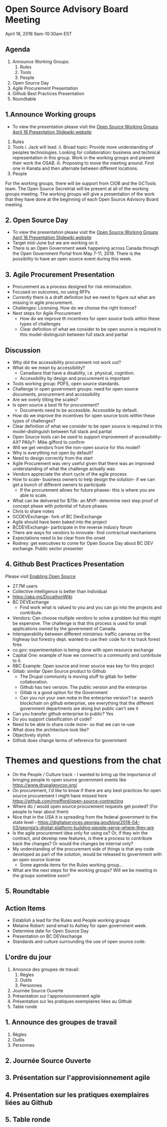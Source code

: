 # Open Source Advisory Board Meeting

April 18, 2018
9am-10:30am EST

## Agenda

1. Announce Working Groups:
   1. Rules
   1. Tools
   1. People
1. Open Source Day
1. Agile Procurement Presentation
1. Github Best Practices Presentation
1. Roundtable

## 1.Announce Working groups

* To view the presentation please visit the [Open Source Working Groups April 18 Presentation Slidewiki website](http://slidewiki.aksw.org/deck/30-1)

1. Rules
2. Tools
   i. Jack will lead.
   ii. Broad topic: Provide more understanding of peoples technologies. Looking for collaboration: business and technical representation in this group. Work in the working groups and present their work the OSAB.
   iii. Proposing to move the meeting around. First one in Kanata and then alternate between different locations.
3. People

For the working groups, there will be support from CIOB and the GCTools team. The Open Source Secretriat will be present at all of the working groups meeting. The working groups will give a presentation of the work that they have done at the beginning of each Open Source Advisory Board meeting.

## 2. Open Source Day

* To view the presentation please visit the [Open Source Working Groups April 18 Presentation Slidewiki website](http://slidewiki.aksw.org/deck/30-1/slide/283-2/283-2:7/view)
* Target mid-June but we are working on it.
* There is an Open Government week happening across Canada through the Open Government Portal from May 7-11, 2018. There is the possibility to have an open source event during this week.

## 3. Agile Procurement Presentation

* Procurement as a process designed for risk minimazation.
* Focused on outcomes, no using RFPs
* Currently there is a draft definition but we need to figure out what are missing in agile procurement.
* Challenges: Licensing. How do we choose the right licence?
* Next steps for Agile Procurement
  * How do we improve th incentives for open source tools within these types of challenges
  * Clear definition of what we consider to be open source is required in this model-distinguish between full stack and partial

## Discussion

* Why did the accessibility procurement not work out?
* What do we mean by accessibility?
  * Canadians that have a disability, i.e. physical, cognition.
  * Accessibility by design and procurement is important
* Tools working group: PDFS, open source standards.
* Challenge in open government groups: need for open source documents, procurement and accessibility
* Are we overly tilting the scales?
* Is open source a best fit for procurement?
  * Documents need to be accessible. Accessible by default.
* How do we improve the incentives for open source tools within these types of challenges?
* Clear definition of what we consider to be open source is required in this model-distinguish between full stack and partial
* Open Source tools can be used to support improvement of accessibility-AX? PAlly?- Mike gifford to confirm
* Will we get vendors from the non-open source for this model?
* Why is everything not open by default?
* Need to design correctly from the start
* Agile Procurement was very useful given that there was an improved understanding of what the challenge actually was
* Vendors appreciate the short cycle of the agile process
* How to scale- business owners to help design the solution- if we can get a bunch of different owners to participate
  * If the procurement allows for future phases- this is where you are able to scale.
* What can be delivered for $75k- an MVP- determine next step proof of concept phase with potential of future phases
* Chris to share notes
* GCDEVExchange- fork of BC DevExchange
* Agile should have been baked into the project
* BCDEVExchange- participate in the reverse indusry forum
* There are ways for vendors to innovate- find contractual mechanisms
* Expectations need to be clear from the onset
* Rodney: get executives to come for Open Source Day about BC DEV exchange. Public sector presenter

## 4. Github Best Practices Presentation

Please visit [Enabling Open Source](https://github.com/canada-ca/OS-Advisory_Conseil-SO/issues/14)

* 27.7M users
* Collective intelligence is better than individual
* https://aka.ms/DocathonWiki
* BC DEVExchange
  * Find work what is valued to you and you can go into the projects and contribute.
* Vendors: Can choose multiple vendors to solve a problem but this might be expensive. The challenge is that this process is used for small applications owned by the government of Canada.
* Interoperability between different ministries: traffic cameras on the highway but forestry dept. wanted to use their code for it to track forest fires
* co.gov: experimentation is being done with open resource exchange
* Capital One: example of how we connect to a community and contribute to it.
* RBC Example: Open source and inner source was key for this project
* Gitlab: similar Open Source product to Github
  * The Drupal community is moving stuff to gitlab for better collaboration.
  * Github has two version: The public version and the enterprise
  * Gitlab is a good option for the Government
  * Can you run your own nobe in the enterprise version? I.e. search blockchain on github enterprise, see everything that the different government departments are doing but public can't see it
* Can you transfer github enterprise to public? Yes
* Do you support classification of code? 
* Need to be able to share code more- so that we can re-use
* What does the architecture look like?
* Objectively stylish
* Github does change terms of reference for government

# Themes and questions from the chat
* On the People / Culture track - I wanted to bring up the importance of bringing people to open source government events like https://www.drupalgovcon.org/
* On procurement, I'd like to know if there are any best practices for open source procurement I might have missed here https://github.com/mgifford/open-source-contracting
* Where do / would open source procurement requests get posted? (For people to hear about them)
* Nice that in the USA it is spreading from the federal government to the state level - https://digitalservices.georgia.gov/blog/2018-04-03/georgia’s-digital-platform-building-people-serve-where-they-are
* Is the agile procurement idea only for using os? Or, if they win the contract, and develop new features, is there a process to contribute back the changes? Or would the changes be internal only?
* My understanding of the procurement side of things is that any code developed as part of the solution, would be released to government with an open source license
   * Some agenda items for the Rules working group...
* What are the next steps for the working groups? Will we be meeting in the groups sometime soon?

## 5. Roundtable

## Action Items

* Establish a lead for the Rules and People working groups
* Melaine Robert: send email to Ashley for open government week.
* Determine date for Open Source Day
* Presentation on BC DEVexchange
* Standards and culture surrounding the use of open source code.

## L'ordre du jour

1. Annonce des groupes de travail:
   1. Règles
   1. Outils
   1. Personnes
1. Journée Source Ouverte
1. Présentation sur l'approvisionnement agile
1. Présentation sur les pratiques exemplaires liées au Github
1. Table ronde

## 1. Announce des groupes de travail

1. Règles
1. Outils
1. Personnes

## 2. Journée Source Ouverte

## 3. Présentation sur l'approvisionnement agile

## 4. Présentation sur les pratiques exemplaires liées au Github

## 5. Table ronde
